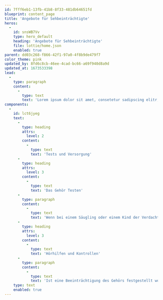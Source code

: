 ```yaml
---
id: 7fff6eb1-13fb-41b8-8f33-481db64651fd
blueprint: content_page
title: 'Angebote für Sehbeinträchtigte'
heros:
  -
    id: snsWB7Vv
    type: hero_default
    heading: 'Angebote für Sehbeinträchtigte'
    file: lottie/home.json
    enabled: true
parent: dd03c268-f866-42f1-97a0-4f8b9de479f7
color_theme: pink
updated_by: 8fd6c8cb-46ee-4cad-bc66-a69f940d8a9d
updated_at: 1673533398
lead:
  -
    type: paragraph
    content:
      -
        type: text
        text: 'Lorem ipsum dolor sit amet, consetetur sadipscing elitr, sed diam nonumy eirmod tempor invidunt ut labore et dolore magna aliquyam erat, sed diam voluptua. At vero eos et accusam et justo duo dolores et ea rebum. Stet clita kasd gubergren, no sea takimata sanctus est Lorem ipsum dolor sit amet. Lorem ipsum dolor sit amet, consetetur sadipscing elitr, sed diam nonumy eirmod tempor invidunt ut labore et dolore magna aliquyam erat, sed diam voluptua.'
components:
  -
    id: lct6jyeg
    text:
      -
        type: heading
        attrs:
          level: 2
        content:
          -
            type: text
            text: 'Tests und Versorgung'
      -
        type: heading
        attrs:
          level: 3
        content:
          -
            type: text
            text: 'Das Gehör Testen'
      -
        type: paragraph
        content:
          -
            type: text
            text: 'Wenn bei einem Säugling oder einem Kind der Verdacht auf Schwerhörigkeit besteht, kann der Pädakustiker des PAD messen, ob die Hörfähigkeit beeinträchtigt ist. Er erstellt ein Audiogramm und die Hals-Nasen-Ohren-Ärztin hält den Zustand des Gehörs in einem Befund fest. Bei Bedarf hilft die Leiterin des PAD bei der Anmeldung zur IV und beantragt in Absprache mit den Eltern Hörhilfen.'
      -
        type: heading
        attrs:
          level: 3
        content:
          -
            type: text
            text: 'Hörhilfen und Kontrollen'
      -
        type: paragraph
        content:
          -
            type: text
            text: 'Ist eine Beeinträchtigung des Gehörs festgestellt worden, berät der Pädakustiker die Eltern bei der Wahl von Hörhilfen. Ist die Wahl getroffen, wird das Gerät angepasst, regelmässig überprüft und gewartet. Bis zum 18. Lebensjahr ist das am Landenhof möglich. Der PAD gewährleistet aber auch die Versorgung von schwerhörigen Kindern und Jugendlichen mit zusätzlichen Hilfsmitteln wie etwa FM-Anlagen. Muss einem Kind ein Cochlea-Implantat eingesetzt werden, braucht es nachher eine Sprachtherapie. Die Leiterin des PAD organisiert sie. Kinder, die ein Cochlea-Implantat tragen, lassen sich dieses in der Klinik einstellen. Kleinere Reparaturen kann der PAD jedoch übernehmen.'
    type: text
    enabled: true
---
```

